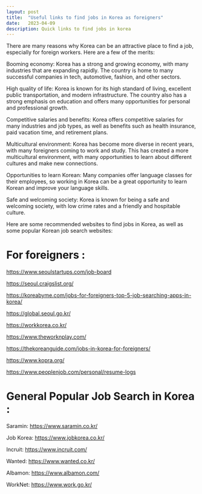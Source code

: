 ```yaml
---
layout: post
title:  "Useful links to find jobs in Korea as foreigners"
date:   2023-04-09
description: Quick links to find jobs in korea
---
```


There are many reasons why Korea can be an attractive place to find a job, especially for foreign workers. Here are a few of the merits:

Booming economy: Korea has a strong and growing economy, with many industries that are expanding rapidly. The country is home to many successful companies in tech, automotive, fashion, and other sectors.

High quality of life: Korea is known for its high standard of living, excellent public transportation, and modern infrastructure. The country also has a strong emphasis on education and offers many opportunities for personal and professional growth.

Competitive salaries and benefits: Korea offers competitive salaries for many industries and job types, as well as benefits such as health insurance, paid vacation time, and retirement plans.

Multicultural environment: Korea has become more diverse in recent years, with many foreigners coming to work and study. This has created a more multicultural environment, with many opportunities to learn about different cultures and make new connections.

Opportunities to learn Korean: Many companies offer language classes for their employees, so working in Korea can be a great opportunity to learn Korean and improve your language skills.

Safe and welcoming society: Korea is known for being a safe and welcoming society, with low crime rates and a friendly and hospitable culture.


Here are some recommended websites to find jobs in Korea, as well as some popular Korean job search websites:

# For foreigners : 

<https://www.seoulstartups.com/job-board>  

<https://seoul.craigslist.org/>  

<https://koreabyme.com/jobs-for-foreigners-top-5-job-searching-apps-in-korea/>  

<https://global.seoul.go.kr/>  

<https://workkorea.co.kr/>  

<https://www.theworknplay.com/>  

<https://thekoreanguide.com/jobs-in-korea-for-foreigners/>  

<https://www.kopra.org/>  

<https://www.peoplenjob.com/personal/resume-logs>  


# General Popular Job Search in Korea : 

Saramin: <https://www.saramin.co.kr/>  

Job Korea: <https://www.jobkorea.co.kr/>  

Incruit: <https://www.incruit.com/>  

Wanted: <https://www.wanted.co.kr/>  

Albamon: <https://www.albamon.com/>  

WorkNet: <https://www.work.go.kr/>  

